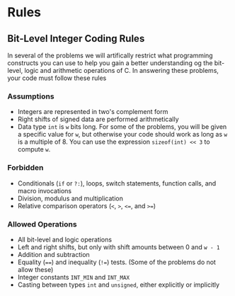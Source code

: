 # Rules

## Bit-Level Integer Coding Rules

In several of the problems we will artifically restrict what programming
constructs you can use to help you gain a better understanding og the bit-level,
logic and arithmetic operations of C. In answering these problems, your code must follow these rules

### Assumptions

- Integers are represented in two's complement form
- Right shifts of signed data are performed arithmetically
- Data type `int` is `w` bits long. For some of the problems, you will be given a
  specific value for `w`, but otherwise your code should work as long as `w` is a
  multiple of 8. You can use the expression `sizeof(int) << 3` to compute `w`.

### Forbidden

- Conditionals (`if` or `?:`), loops, switch statements, function calls, and macro
  invocations
- Division, modulus and multiplication
- Relative comparison operators (`<`, `>`, `<=`, and `>=`)

### Allowed Operations

- All bit-level and logic operations
- Left and right shifts, but only with shift amounts between 0 and `w - 1`
- Addition and subtraction
- Equality (`==`) and inequality (`!=`) tests. (Some of the problems do not allow these)
- Integer constants `INT_MIN` and `INT_MAX`
- Casting between types `int` and `unsigned`, either explicitly or implicitly
